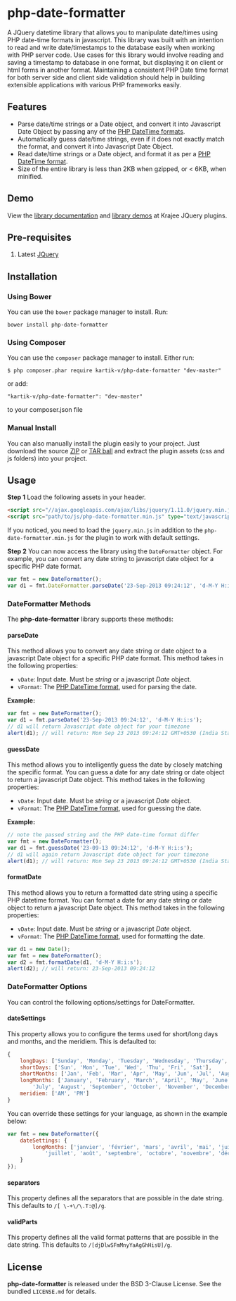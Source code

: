 php-date-formatter
==================

A JQuery datetime library that allows you to manipulate date/times using PHP date-time formats in javascript. This library was built with an intention 
to read and write date/timestamps to the database easily when working with PHP server code. Use cases for this library would involve reading and saving a 
timestamp to database in one format, but displaying it on client or html forms in another format. Maintaining a consistent PHP Date time format for both 
server side and client side validation should help in building extensible applications with various PHP frameworks easily.

## Features

- Parse date/time strings or a Date object, and convert it into Javascript Date Object by passing any of the [PHP DateTime formats](http://php.net/manual/en/function.date.php).
- Automatically guess date/time strings, even if it does not exactly match the format, and convert it into Javascript Date Object.
- Read date/time strings or a Date object, and format it as per a [PHP DateTime format](http://php.net/manual/en/function.date.php).
- Size of the entire library is less than 2KB when gzipped, or < 6KB, when minified.

## Demo

View the [library documentation](http://plugins.krajee.com/php-date-formatter) and
[library demos](http://plugins.krajee.com/php-date-formatter/demo) at Krajee JQuery plugins.

## Pre-requisites

1. Latest [JQuery](http://jquery.com/)

## Installation

### Using Bower
You can use the `bower` package manager to install. Run:

    bower install php-date-formatter

### Using Composer
You can use the `composer` package manager to install. Either run:

    $ php composer.phar require kartik-v/php-date-formatter "dev-master"

or add:

    "kartik-v/php-date-formatter": "dev-master"

to your composer.json file

### Manual Install

You can also manually install the plugin easily to your project. Just download the source
[ZIP](https://github.com/kartik-v/php-date-formatter/zipball/master) or
[TAR ball](https://github.com/kartik-v/php-date-formatter/tarball/master) and extract the
plugin assets (css and js folders) into your project.

## Usage

**Step 1** Load the following assets in your header.

```html
<script src="//ajax.googleapis.com/ajax/libs/jquery/1.11.0/jquery.min.js"></script>
<script src="path/to/js/php-date-formatter.min.js" type="text/javascript"></script>
```

If you noticed, you need to load the `jquery.min.js` in addition to the `php-date-formatter.min.js` for the plugin to work with default settings.

**Step 2** You can now access the library using the `DateFormatter` object. For example, you can convert any date string to javascript date object for a specific PHP date format.

```js
var fmt = new DateFormatter();
var d1 = fmt.DateFormatter.parseDate('23-Sep-2013 09:24:12', 'd-M-Y H:i:s');
```

### DateFormatter Methods
The **php-date-formatter** library supports these methods:

#### parseDate
This method allows you to convert any date string or date object to a javascript Date object for a specific PHP date format. This method takes in the following properties:

- `vDate`: Input date. Must be _string_ or a javascript _Date_ object.
- `vFormat`: The [PHP DateTime format](http://php.net/manual/en/function.date.php), used for parsing the date.

**Example:**

```js
var fmt = new DateFormatter();
var d1 = fmt.parseDate('23-Sep-2013 09:24:12', 'd-M-Y H:i:s');
// d1 will return Javascript date object for your timezone
alert(d1); // will return: Mon Sep 23 2013 09:24:12 GMT+0530 (India Standard Time)
```

#### guessDate
This method allows you to intelligently guess the date by closely matching the specific format. You can guess a date for any date string or date object to return a javascript Date object. This method takes in the following properties:

- `vDate`: Input date. Must be _string_ or a javascript _Date_ object.
- `vFormat`: The [PHP DateTime format](http://php.net/manual/en/function.date.php), used for guessing the date.

**Example:**

```js
// note the passed string and the PHP date-time format differ
var fmt = new DateFormatter();
var d1 = fmt.guessDate('23-09-13 09:24:12', 'd-M-Y H:i:s'); 
// d1 will again return Javascript date object for your timezone
alert(d1); // will return: Mon Sep 23 2013 09:24:12 GMT+0530 (India Standard Time)
```

#### formatDate
This method allows you to return a formatted date string using a specific PHP datetime format. You can format a date for any date string or date object to return a javascript Date object. This method takes in the following properties:

- `vDate`: Input date. Must be _string_ or a javascript _Date_ object.
- `vFormat`: The [PHP DateTime format](http://php.net/manual/en/function.date.php), used for formatting the date.

```js
var d1 = new Date();
var fmt = new DateFormatter();
var d2 = fmt.formatDate(d1, 'd-M-Y H:i:s');
alert(d2); // will return: 23-Sep-2013 09:24:12
```

### DateFormatter Options

You can control the following options/settings for DateFormatter. 

#### dateSettings
This property allows you to configure the terms used for short/long days and months, and the meridiem. This is defaulted to:

```js
{
    longDays: ['Sunday', 'Monday', 'Tuesday', 'Wednesday', 'Thursday', 'Friday', 'Saturday'],
    shortDays: ['Sun', 'Mon', 'Tue', 'Wed', 'Thu', 'Fri', 'Sat'],
    shortMonths: ['Jan', 'Feb', 'Mar', 'Apr', 'May', 'Jun', 'Jul', 'Aug', 'Sep', 'Oct', 'Nov', 'Dec'],
    longMonths: ['January', 'February', 'March', 'April', 'May', 'June',
        'July', 'August', 'September', 'October', 'November', 'December'],
    meridiem: ['AM', 'PM']
}
```

You can override these settings for your language, as shown in the example below:

```js
var fmt = new DateFormatter({
    dateSettings: {
        longMonths: ['janvier', 'février', 'mars', 'avril', 'mai', 'juin', 
            'juillet', 'août', 'septembre', 'octobre', 'novembre', 'décembre']
    }
});
```

#### separators
This property defines all the separators that are possible in the date string. This defaults to `/[ \-+\/\.T:@]/g`.

#### validParts
This property defines all the valid format patterns that are possible in the date string. This defaults to `/[djDlwSFmMnyYaAgGhHisU]/g`.

## License

**php-date-formatter** is released under the BSD 3-Clause License. See the bundled `LICENSE.md` for details.